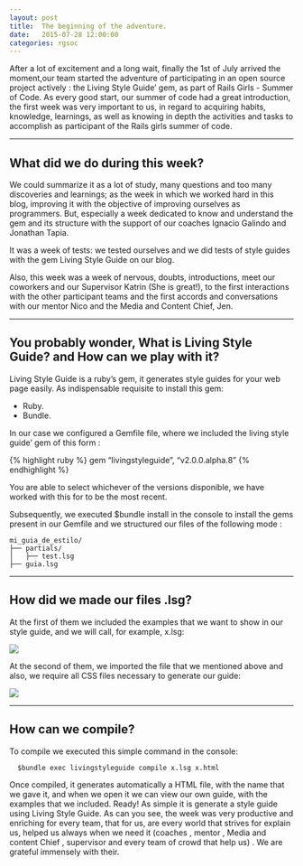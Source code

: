 ```yaml
---
layout: post
title:  The beginning of the adventure.
date:   2015-07-28 12:00:00
categories: rgsoc
---
```



After a lot of excitement and a long wait, finally the 1st of July arrived the moment,our team started the adventure of participating in an open source project actively : the Living Style Guide’ gem, as part of Rails Girls - Summer of Code. As  every good start, our summer of code had a great introduction, the first week was very important to us, in regard to acquiring habits, knowledge, learnings, as well as knowing in depth the activities and tasks to accomplish as participant of the Rails girls summer of code.

***

## What did we do during this week?

We could summarize it as a lot of study, many questions and too many discoveries and learnings; as the week in which we worked hard in this blog, improving it with the objective of improving ourselves as programmers. But, especially a week dedicated to know and understand the gem and its structure with the support of our coaches Ignacio Galindo and Jonathan Tapia.

It was a week of tests: we tested ourselves and we did tests of style guides with the gem Living Style Guide on our blog.

Also, this week was a week of nervous, doubts, introductions, meet our coworkers and our Supervisor Katrin (She is great!), to the first interactions with the other participant teams and the first accords and conversations with our mentor Nico and the Media and Content Chief, Jen.

***

## You probably wonder, What is Living Style Guide? and How can we play with it?

Living Style Guide is a ruby’s gem, it generates style guides for your web page easily.
As indispensable requisite to install this gem:

* Ruby.
* Bundle.

In our case we configured a Gemfile file, where we included the living style guide’ gem of this form :

{% highlight ruby %}
gem “livingstyleguide”,   “v2.0.0.alpha.8”
{% endhighlight %}

You are able to select whichever of the versions disponible, we have worked with this for to be the most recent.

Subsequently, we executed  $bundle install in the console to install the gems present in our Gemfile and we structured our files of the following mode :

    mi_guia_de_estilo/
    ├── partials/
    │   ├── test.lsg
    ├── guia.lsg


***

##  How did we made our files .lsg?

At the first of them we included the examples that we want to show in our style guide, and we will call, for example,  x.lsg:

![](https://www.evernote.com/l/AnfZ48xrNc5Iro9-IY6fVD9sIvCEM0YpE3sB/image.png)

At the second of them, we imported the file that we mentioned above and also, we require all CSS files necessary to generate our guide:

![](https://www.evernote.com/l/And91K9031hABLP3oi8OnBZmoaoiC-i1-lIB/image.png)

***

##  How can we compile?

To compile we executed this simple command in the console:

      $bundle exec livingstyleguide compile x.lsg x.html

Once compiled, it  generates automatically a  HTML file, with the name that we gave it, and when we open it we can view our own guide, with the examples that we included.
Ready! As simple it is generate a style guide using Living Style Guide.
As can you see, the week was very productive and enriching for every team, that for us,  are every world that strives for explain us, helped us always when we need it  (coaches , mentor , Media and content Chief , supervisor and every team of crowd that help us) . We are grateful  immensely with their.
